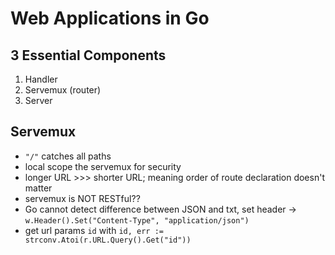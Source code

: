 # Web Applications in Go

## 3 Essential Components
1) Handler
2) Servemux (router)
3) Server

## Servemux
- `"/"` catches all paths
- local scope the servemux for security
- longer URL >>> shorter URL; meaning order of route declaration doesn't matter
- servemux is NOT RESTful??
- Go cannot detect difference between JSON and txt, set header -> `w.Header().Set("Content-Type", "application/json")`
- get url params `id` with `id, err := strconv.Atoi(r.URL.Query().Get("id"))`

